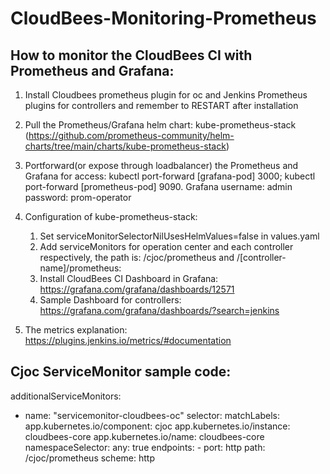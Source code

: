 # CloudBees-Monitoring-Prometheus

## How to monitor the CloudBees CI with Prometheus and Grafana:

1. Install Cloudbees prometheus plugin for oc and Jenkins Prometheus plugins for controllers and remember to RESTART after installation
2. Pull the Prometheus/Grafana helm chart: kube-prometheus-stack (https://github.com/prometheus-community/helm-charts/tree/main/charts/kube-prometheus-stack)
3. Portforward(or expose through loadbalancer) the Prometheus and Grafana for access: kubectl port-forward [grafana-pod] 3000; kubectl port-forward [prometheus-pod] 9090.  Grafana username: admin   password: prom-operator

5. Configuration of kube-prometheus-stack: 
    1. Set serviceMonitorSelectorNilUsesHelmValues=false in values.yaml
    2. Add serviceMonitors for operation center and each controller respectively, the path is: /cjoc/prometheus and /[controller-name]/prometheus: 
    3. Install CloudBees CI Dashboard in Grafana: https://grafana.com/grafana/dashboards/12571
    4. Sample Dashboard for controllers: https://grafana.com/grafana/dashboards/?search=jenkins
6. The metrics explanation: https://plugins.jenkins.io/metrics/#documentation

## Cjoc ServiceMonitor sample code:

additionalServiceMonitors: 
- name: "servicemonitor-cloudbees-oc"
   selector: 
       matchLabels:
            app.kubernetes.io/component: cjoc
            app.kubernetes.io/instance: cloudbees-core
            app.kubernetes.io/name: cloudbees-core
       namespaceSelector:
           any: true
       endpoints:
       - port: http
          path: /cjoc/prometheus
          scheme: http
